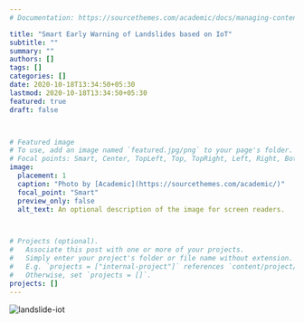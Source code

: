 ```yaml
---
# Documentation: https://sourcethemes.com/academic/docs/managing-content/

title: "Smart Early Warning of Landslides based on IoT"
subtitle: ""
summary: ""
authors: []
tags: []
categories: []
date: 2020-10-18T13:34:50+05:30
lastmod: 2020-10-18T13:34:50+05:30
featured: true
draft: false



# Featured image
# To use, add an image named `featured.jpg/png` to your page's folder.
# Focal points: Smart, Center, TopLeft, Top, TopRight, Left, Right, BottomLeft, Bottom, BottomRight.
image:
  placement: 1
  caption: "Photo by [Academic](https://sourcethemes.com/academic/)"
  focal_point: "Smart"
  preview_only: false
  alt_text: An optional description of the image for screen readers.



# Projects (optional).
#   Associate this post with one or more of your projects.
#   Simply enter your project's folder or file name without extension.
#   E.g. `projects = ["internal-project"]` references `content/project/deep-learning/index.md`.
#   Otherwise, set `projects = []`.
projects: []
---
```

![landslide-iot](img/lanslide.jpg)

